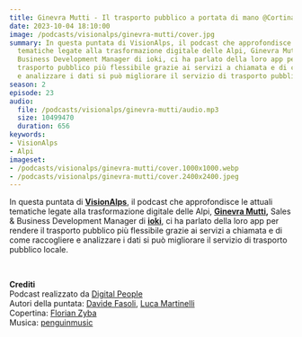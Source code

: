 ```yaml
---
title: Ginevra Mutti - Il trasporto pubblico a portata di mano @Cortina
date: 2023-10-04 18:10:00
image: /podcasts/visionalps/ginevra-mutti/cover.jpg
summary: In questa puntata di VisionAlps, il podcast che approfondisce le attuali
  tematiche legate alla trasformazione digitale delle Alpi, Ginevra Mutti, Sales &
  Business Development Manager di ioki, ci ha parlato della loro app per rendere il
  trasporto pubblico più flessibile grazie ai servizi a chiamata e di come raccogliere
  e analizzare i dati si può migliorare il servizio di trasporto pubblico locale.
season: 2
episode: 23
audio:
  file: /podcasts/visionalps/ginevra-mutti/audio.mp3
  size: 10499470
  duration: 656
keywords:
- VisionAlps
- Alpi
imageset:
- /podcasts/visionalps/ginevra-mutti/cover.1000x1000.webp
- /podcasts/visionalps/ginevra-mutti/cover.2400x2400.jpeg
---
```


In questa puntata di **[VisionAlps](https://www.visionalps.com/)**, il podcast che approfondisce le attuali tematiche legate alla trasformazione digitale delle Alpi, **[Ginevra Mutti](https://www.notion.so/S07E02-b09ab5955e6c4a499d65a864fc84d736?pvs=21),** Sales & Business Development Manager di [**ioki**](https://ioki.com/it/home/), ci ha parlato della loro app per rendere il trasporto pubblico più flessibile grazie ai servizi a chiamata e di come raccogliere e analizzare i dati si può migliorare il servizio di trasporto pubblico locale.

<br>

**Crediti**<br>
Podcast realizzato da [Digital People](https://w3id.org/digitalpeople)<br>
Autori della puntata: [Davide Fasoli](https://www.linkedin.com/in/davide-fasoli-2b3246179/), [Luca Martinelli](https://www.linkedin.com/in/luca-martinelli/)<br>
Copertina: [Florian Zyba](https://www.linkedin.com/in/florian-zyba/)<br>
Musica: [penguinmusic](https://pixabay.com/users/penguinmusic-24940186/)